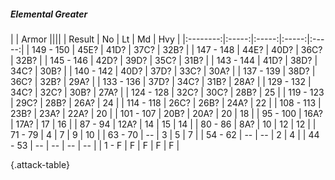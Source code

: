 ##### Elemental Greater

|      |   Armor   ||||
|   Result   |   No   |   Lt   |   Md   |   Hvy   |
|:--------:|:-----:|:-----:|:-----:|:-----:|
| 149 - 150 | 45E? | 41D? | 37C? | 32B? |
| 147 - 148 | 44E? | 40D? | 36C? | 32B? |
| 145 - 146 | 42D? | 39D? | 35C? | 31B? |
| 143 - 144 | 41D? | 38D? | 34C? | 30B? |
| 140 - 142 | 40D? | 37D? | 33C? | 30A? |
| 137 - 139 | 38D? | 36C? | 32B? | 29A? |
| 133 - 136 | 37D? | 34C? | 31B? | 28A? |
| 129 - 132 | 34C? | 32C? | 30B? | 27A? |
| 124 - 128 | 32C? | 30C? | 28B? | 25 |
| 119 - 123 | 29C? | 28B? | 26A? | 24 |
| 114 - 118 | 26C? | 26B? | 24A? | 22 |
| 108 - 113 | 23B? | 23A? | 22A? | 20 |
| 101 - 107 | 20B? | 20A? | 20 | 18 |
| 95 - 100 | 16A? | 17A? | 17 | 16 |
| 87 - 94 | 12A? | 14 | 15 | 14 |
| 80 - 86 | 8A? | 10 | 12 | 12 |
| 71 - 79 | 4 | 7 | 9 | 10 |
| 63 - 70 | --  | 3 | 5 | 7 |
| 54 - 62 | --  | --  | 2 | 4 |
| 44 - 53 | --  | --  | --  | --  |
| 1 - F | F | F | F | F |

{.attack-table}
